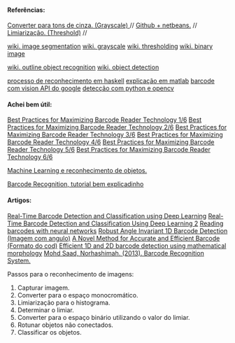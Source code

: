 #### Referências:

[Converter para tons de cinza. (Grayscale) ](https://www.dyclassroom.com/image-processing-project/how-to-convert-a-color-image-into-grayscale-image-in-java) //
[Github + netbeans.](https://www.devmedia.com.br/usando-o-github-e-o-netbeans/24603)  //
[Limiarização. (Threshold)](https://sites.google.com/site/imgprocgpu/limiarizacao)  //

[wiki. image segmentation](https://en.wikipedia.org/wiki/Image_segmentation)
[wiki. grayscale](https://en.wikipedia.org/wiki/Grayscale)
[wiki. thresholding](https://en.wikipedia.org/wiki/Thresholding_(image_processing))
[wiki. binary image](https://en.wikipedia.org/wiki/Binary_image)

[wiki. outline object recognition](https://en.wikipedia.org/wiki/Outline_of_object_recognition)
[wiki. object detection](https://en.wikipedia.org/wiki/Object_detection)

[processo de reconhecimento em haskell](http://book.realworldhaskell.org/read/barcode-recognition.html)
[explicação em matlab](https://www.mathworks.com/help/vision/examples/barcode-recognition.html)
[barcode com vision API do google](https://codelabs.developers.google.com/codelabs/bar-codes/#0)
[detecção com python e opencv](https://www.pyimagesearch.com/wp-content/uploads/2015/01/the-ultimate-barcode-detection-guide.pdf)


#### Achei bem útil: 
[Best Practices for Maximizing Barcode Reader Technology 1/6](https://www.dynamsoft.com/blog/insights/basics-barcode-reader-technology-development/)
[Best Practices for Maximizing Barcode Reader Technology 2/6](https://www.dynamsoft.com/blog/insights/code39-code128-barcode-reading-101/)
[Best Practices for Maximizing Barcode Reader Technology 3/6](https://www.dynamsoft.com/blog/insights/qr-code-barcode-decode-basics/)
[Best Practices for Maximizing Barcode Reader Technology 4/6](https://www.dynamsoft.com/blog/insights/improve-the-barcode-recognition-rate-of-your-application/)
[Best Practices for Maximizing Barcode Reader Technology 5/6](https://www.dynamsoft.com/blog/insights/improve-barcode-recognition-speed-of-your-application/)
[Best Practices for Maximizing Barcode Reader Technology 6/6](https://www.dynamsoft.com/blog/insights/image-cleanup-pre-processing/)

[Machine Learning e reconhecimento de objetos.](https://www.mathworks.com/solutions/deep-learning/object-recognition.html)

[Barcode Recognition, tutorial bem explicadinho](https://mark-borg.github.io/blog/2016/barcode-reader/)

#### Artigos:
[Real-Time Barcode Detection and Classification using Deep Learning](http://www.scitepress.org/Papers/2017/65082/65082.pdf)
[Real-Time Barcode Detection and Classification Using Deep Learning 2](http://vbn.aau.dk/files/261392843/yolo_barcode.pdf)
[Reading barcodes with neural networks](https://pdfs.semanticscholar.org/380a/e14aa6f260ee85cc062da6631e84d6ee68cd.pdf)
[Robust Angle Invariant 1D Barcode Detection (Imagem com angulo)](https://ieeexplore.ieee.org/abstract/document/6778302)
[A Novel Method for Accurate and Efficient Barcode (Formato do cod)](https://ieeexplore.ieee.org/abstract/document/6395111)
[Efficient 1D and 2D barcode detection using mathematical morphology](https://core.ac.uk/download/pdf/80767802.pdf)
[Mohd Saad, Norhashimah. (2013). Barcode Recognition System.](https://www.researchgate.net/publication/264623038_Barcode_Recognition_System)

Passos para o reconhecimento de imagens: 
1. Capturar imagem. 
2. Converter para o espaço monocromático. 
3. Limiarização para o histograma. 
4. Determinar o limiar. 
5. Converter para o espaço binário utilizando o valor do limiar. 
6. Rotunar objetos não conectados. 
7. Classificar os objetos. 
